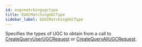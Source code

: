 ```yaml
---
id: eugcmatchingugctype
title: EUGCMatchingUGCType
sidebar_label: EUGCMatchingUGCType
---
```


Specifies the types of UGC to obtain from a call to [CreateQueryUserUGCRequest](../../../steam/steam.steamsdk/tsteamugc/#method-createqueryuserugcrequestulongaccountiduint-listtypeeuserugclist-matchingugctypeeugcmatchingugctype-sortordereuserugclistsortorder-creatorappiduint-consumerappiduint-pageuint) or [CreateQueryAllUGCRequest](../../../steam/steam.steamsdk/tsteamugc/#method-createqueryallugcrequestulongquerytypeeugcquery-matchingematchingugctypefiletypeeugcmatchingugctype-creatorappiduint-consumerappiduint-pageuint).


